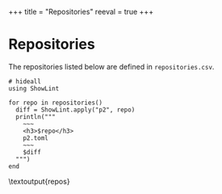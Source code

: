 +++
title = "Repositories"
reeval = true
+++

# Repositories

The repositories listed below are defined in `repositories.csv`.

```julia:repos
# hideall
using ShowLint

for repo in repositories()
  diff = ShowLint.apply("p2", repo)
  println("""
    ~~~
    <h3>$repo</h3>
    p2.toml
    ~~~
    $diff
  """)
end
```
\textoutput{repos}
